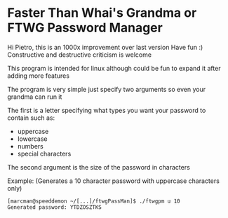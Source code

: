 # Faster Than Whai's Grandma or FTWG Password Manager
Hi Pietro, this is an 1000x improvement over last version
Have fun :)
Constructive and destructive criticism is welcome

This program is intended for linux although could be fun to expand it after adding more features

The program is very simple just specify two arguments so even your grandma can run it

The first is a letter specifying what types you want your password to contain
such as:

- uppercase
- lowercase
- numbers
- special characters 

The second argument is the size of the password in characters


Example: (Generates a 10 character password with uppercase characters only)
```console
[marcman@speeddemon ~/[...]/ftwgPassMan]$ ./ftwgpm u 10
Generated password: YTDZOSZTKS
```
